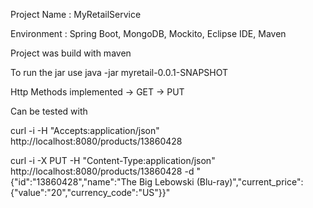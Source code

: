 Project Name : MyRetailService

Environment : Spring Boot, MongoDB, Mockito, Eclipse IDE, Maven

Project was build with maven

To run the jar use java -jar myretail-0.0.1-SNAPSHOT

Http Methods implemented
   -> GET
   -> PUT

Can be tested with

curl -i -H "Accepts:application/json" http://localhost:8080/products/13860428

curl -i -X PUT -H "Content-Type:application/json" http://localhost:8080/products/13860428 -d "{\"id\":\"13860428\",\"name\":\"The Big Lebowski (Blu-ray)\",\"current_price\":{\"value\":\"20\",\"currency_code\":\"US\"}}"


